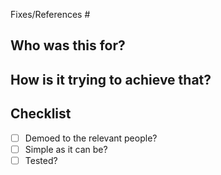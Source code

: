 Fixes/References #

## Who was this for?


## How is it trying to achieve that?


## Checklist
- [ ] Demoed to the relevant people?
- [ ] Simple as it can be?
- [ ] Tested?
